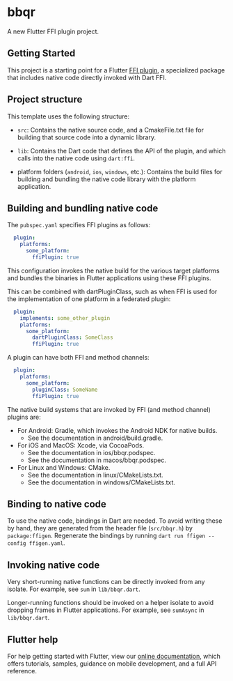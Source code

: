 # bbqr

A new Flutter FFI plugin project.

## Getting Started

This project is a starting point for a Flutter
[FFI plugin](https://flutter.dev/to/ffi-package),
a specialized package that includes native code directly invoked with Dart FFI.

## Project structure

This template uses the following structure:

* `src`: Contains the native source code, and a CmakeFile.txt file for building
  that source code into a dynamic library.

* `lib`: Contains the Dart code that defines the API of the plugin, and which
  calls into the native code using `dart:ffi`.

* platform folders (`android`, `ios`, `windows`, etc.): Contains the build files
  for building and bundling the native code library with the platform application.

## Building and bundling native code

The `pubspec.yaml` specifies FFI plugins as follows:

```yaml
  plugin:
    platforms:
      some_platform:
        ffiPlugin: true
```

This configuration invokes the native build for the various target platforms
and bundles the binaries in Flutter applications using these FFI plugins.

This can be combined with dartPluginClass, such as when FFI is used for the
implementation of one platform in a federated plugin:

```yaml
  plugin:
    implements: some_other_plugin
    platforms:
      some_platform:
        dartPluginClass: SomeClass
        ffiPlugin: true
```

A plugin can have both FFI and method channels:

```yaml
  plugin:
    platforms:
      some_platform:
        pluginClass: SomeName
        ffiPlugin: true
```

The native build systems that are invoked by FFI (and method channel) plugins are:

* For Android: Gradle, which invokes the Android NDK for native builds.
  * See the documentation in android/build.gradle.
* For iOS and MacOS: Xcode, via CocoaPods.
  * See the documentation in ios/bbqr.podspec.
  * See the documentation in macos/bbqr.podspec.
* For Linux and Windows: CMake.
  * See the documentation in linux/CMakeLists.txt.
  * See the documentation in windows/CMakeLists.txt.

## Binding to native code

To use the native code, bindings in Dart are needed.
To avoid writing these by hand, they are generated from the header file
(`src/bbqr.h`) by `package:ffigen`.
Regenerate the bindings by running `dart run ffigen --config ffigen.yaml`.

## Invoking native code

Very short-running native functions can be directly invoked from any isolate.
For example, see `sum` in `lib/bbqr.dart`.

Longer-running functions should be invoked on a helper isolate to avoid
dropping frames in Flutter applications.
For example, see `sumAsync` in `lib/bbqr.dart`.

## Flutter help

For help getting started with Flutter, view our
[online documentation](https://docs.flutter.dev), which offers tutorials,
samples, guidance on mobile development, and a full API reference.

